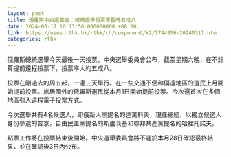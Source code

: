 ```yaml
---
layout: post
title: 俄羅斯中央選委會：總統選舉投票率暫時五成八
date: 2024-03-17 10:13:58.000000000 +08:00
link: https://news.rthk.hk/rthk/ch/component/k2/1744956-20240317.htm
categories: rthk
---
```


俄羅斯總統選舉今天最後一天投票，中央選舉委員會公布，截至星期六晚，在不計算提前遠程投票下，投票率大約五成八。

投票在剛過去的周五起，一連三天舉行。在一些交通不便和偏遠地區的選民上月開始提前投票。旅居國外的俄羅斯選民從本月1日開始提前投票。今次還首次在多個地區引入遠程電子投票方式。

今次選舉共有4名候選人，即俄新人黨提名的達萬科夫，現任總統、以獨立候選人身份參選的普京，自由民主黨提名的斯盧茨基和聯邦共產黨提名的哈裡托諾夫。 

點票工作將在投票結束後開始。中央選舉委員會將不遲於本月28日確認最終結果，並在確認後3日內公布。
